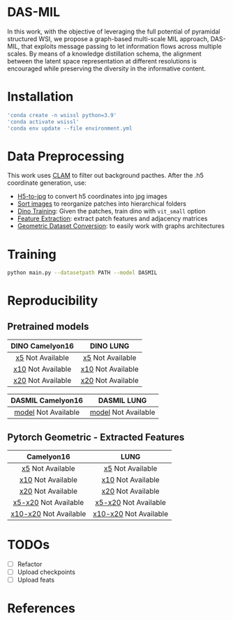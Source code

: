 # DAS-MIL

In this work, with the objective of leveraging the full potential of pyramidal structured WSI, we propose a graph-based multi-scale MIL approach, DAS-MIL, that exploits message passing to let information flows across multiple scales. By means of a knowledge distillation schema, the alignment between the latent space representation at different resolutions is encouraged while preserving the diversity in the informative content.

# Installation

```bash
'conda create -n wsissl python=3.9'
'conda activate wsissl'
'conda env update --file environment.yml
```

# Data Preprocessing
This work uses  [CLAM](https://github.com/mahmoodlab/CLAM) to filter out background pacthes. After the .h5 coordinate generation, use:
- [H5-to-jpg](0-extract_patches/readme.md) to convert h5 coordinates into jpg images
- [Sort images](1-sort_images/readme.md) to reorganize patches into hierarchical folders
- [Dino Training](https://github.com/facebookresearch/dino): Given the patches, train dino with ```vit_small``` option
- [Feature Extraction](2-extract_feats/readme.md): extract patch features and adjacency matrices
- [Geometric Dataset Conversion](3-prepare-geomDataset/readme.md): to easily work with graphs architectures

 # Training
```bash
python main.py --datasetpath PATH --model DASMIL
```

# Reproducibility

## Pretrained models

| DINO Camelyon16  | DINO LUNG |
| :---: | :---:|
| [x5]() Not Available | [x5]() Not Available|
| [x10]() Not Available| [x10]() Not Available|
| [x20]() Not Available| [x20]() Not Available|


| DASMIL Camelyon16  | DASMIL LUNG |
| :---: | :---: |
| [model]() Not Available| [model]() Not Available|


## Pytorch Geometric - Extracted Features

| Camelyon16  | LUNG |
| :---: | :---: |
| [x5]() Not Available | [x5]() Not Available |
| [x10]() Not Available | [x10]() Not Available|
| [x20]() Not Available | [x20]() Not Available |
| [x5-x20]() Not Available | [x5-x20]() Not Available |
| [x10-x20]() Not Available | [x10-x20]() Not Available |


# TODOs
- [ ] Refactor
- [ ] Upload checkpoints
- [ ] Upload feats

# References
